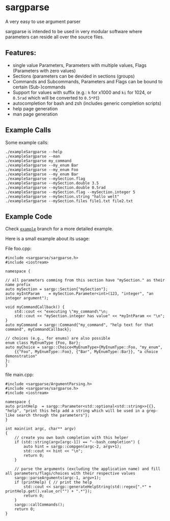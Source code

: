 # sargparse
A very easy to use argument parser

sargparse is intended to be used in very modular software where parameters can reside all over the source files.

## Features:
- single value Parameters, Parameters with multiple values, Flags (Parameters with zero values)
- Sections (parameters can be devided in sections (groups)
- Commands and Subcommands, Parameters and Flags can be bound to certain (Sub-)commands
- Support for values with suffix (e.g.: `k` for x1000 and `ki` for 1024, or `0.5rad` which will be converted to `0.5*PI`)
- autocompletion for bash and zsh (includes generic completion scripts)
- help page generation
- man page generation


## Example Calls
Some example calls:
```
./exampleSargparse --help
./exampleSargparse --man
./exampleSargparse my_command
./exampleSargparse --my_enum Bar
./exampleSargparse --my_enum Foo
./exampleSargparse --my_enum Bar
./exampleSargparse --mySection.flag
./exampleSargparse --mySection.double 3.5
./exampleSargparse --mySection.double 0.5rad
./exampleSargparse --mySection.flag --mySection.integer 5
./exampleSargparse --mySection.string "hallo welt"
./exampleSargparse --mySection.files file1.txt file2.txt
```

## Example Code
Check [`example`](https://github.com/gottliebtfreitag/sargparse/tree/example) branch for a more detailed example.

Here is a small example about its usage:

File foo.cpp:
~~~
#include <sargparse/sargparse.h>
#include <iostream>

namespace {

// all parameters comming from this section have "mySection." as their name prefix
auto mySection = sargp::Section{"mySection"};
auto myIntParam    = mySection.Parameter<int>(123, "integer", "an integer argument");

void myCommandCallback() {
	std::cout << "executing \"my_command\"\n;
	std::cout << "mySection.integer has value" << *myIntParam << "\n";
}
auto myCommand = sargp::Command{"my_command", "help text for that command", myCommandCallback};

// choices (e.g., for enums) are also possible
enum class MyEnumType {Foo, Bar};
auto myChoice = sargp::Choice<MyEnumType>{MyEnumType::Foo, "my_enum",
	{{"Foo", MyEnumType::Foo}, {"Bar", MyEnumType::Bar}}, "a choice demonstration"
};
}
~~~

file main.cpp:
~~~
#include <sargparse/ArgumentParsing.h>
#include <sargparse/sargparse.h>
#include <iostream>

namespace {
auto printHelp  = sargp::Parameter<std::optional<std::string>>{{}, "help", "print this help add a string which will be used in a grep-like search through the parameters"};
}

int main(int argc, char** argv)
{
	// create you own bash completion with this helper
	if (std::string(argv[argc-1]) == "--bash_completion") {
		auto hint = sargp::compgen(argc-2, argv+1);
		std::cout << hint << "\n";
		return 0;
	}

	// parse the arguments (excluding the application name) and fill all parameters/flags/choices with their respective values
	sargp::parseArguments(argc-1, argv+1);
	if (printHelp) { // print the help
		std::cout << sargp::generateHelpString(std::regex{".*" + printHelp.get().value_or("") + ".*"});
		return 0;
	}
	sargp::callCommands();
	return 0;
}
